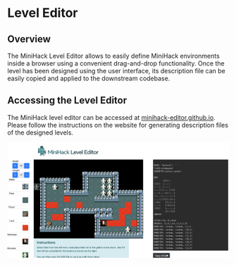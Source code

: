 # Level Editor

## Overview

The MiniHack Level Editor allows to easily define MiniHack environments inside a browser using a convenient drag-and-drop functionality. Once the level has been designed using the user interface, its description file can be easily copied and applied to the downstream codebase.

## Accessing the Level Editor

The MiniHack level editor can be accessed at [minihack-editor.github.io](https://minihack-editor.github.io). Please follow the instructions on the website for generating description files of the designed levels.

![](../imgs/level_editor.png)
